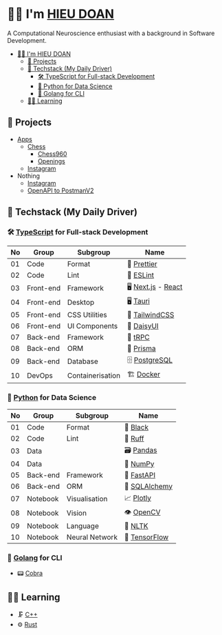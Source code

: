 # 👨‍💻 I'm [HIEU DOAN](https://hieudoanm.github.io)

A Computational Neuroscience enthusiast with a background in Software Development.

- [👨‍💻 I'm HIEU DOAN](#-im-hieu-doan)
  - [📱 Projects](#-projects)
  - [🧰 Techstack (My Daily Driver)](#-techstack-my-daily-driver)
    - [🛠️ TypeScript for Full-stack Development](#️-typescript-for-full-stack-development)
    - [🐍 Python for Data Science](#-python-for-data-science)
    - [🦦 Golang for CLI](#-golang-for-cli)
  - [🧑‍🎓 Learning](#-learning)

## 📱 Projects

- [Apps](https://hieudoanm.github.io/apps)
  - [Chess](https://hieudoanm.github.io/apps/chess)
    - [Chess960](https://hieudoanm.github.io/apps/chess/books/chess960)
    - [Openings](https://hieudoanm.github.io/apps/chess/books/openings)
  - [Instagram](https://hieudoanm.github.io/apps/images/instagram)
- Nothing
  - [Instagram](https://nothing-instagram.onrender.com/)
  - [OpenAPI to PostmanV2](https://nothing-openapi-to-postmanv2.onrender.com/)

## 🧰 Techstack (My Daily Driver)

### 🛠️ [TypeScript][typescript] for Full-stack Development

| No  | Group     | Subgroup         | Name                                   |
| --- | --------- | ---------------- | -------------------------------------- |
| 01  | Code      | Format           | 💅 [Prettier][prettier]                |
| 02  | Code      | Lint             | 🧰 [ESLint][eslint]                    |
| 03  | Front-end | Framework        | 🖥️ [Next.js][next.js] - [React][react] |
| 04  | Front-end | Desktop          | 🖥️ [Tauri][tauri]                      |
| 05  | Front-end | CSS Utilities    | 💅 [TailwindCSS][tailwindcss]          |
| 06  | Front-end | UI Components    | 💅 [DaisyUI][daisyui]                  |
| 07  | Back-end  | Framework        | 🚀 [tRPC][trpc]                        |
| 08  | Back-end  | ORM              | 🔌 [Prisma][prisma]                    |
| 09  | Back-end  | Database         | 🗄️ [PostgreSQL][postgresql]            |
| 10  | DevOps    | Containerisation | 🏗️ [Docker][docker]                    |

### 🐍 [Python][python] for Data Science

| No  | Group    | Subgroup       | Name                        |
| --- | -------- | -------------- | --------------------------- |
| 01  | Code     | Format         | 💅 [Black][black]           |
| 02  | Code     | Lint           | 🧰 [Ruff][ruff]             |
| 03  | Data     |                | 🗃️ [Pandas][pandas]         |
| 04  | Data     |                | 🧮 [NumPy][numpy]           |
| 05  | Back-end | Framework      | 🚀 [FastAPI][fastapi]       |
| 06  | Back-end | ORM            | 🔌 [SQLAlchemy][sqlalchemy] |
| 07  | Notebook | Visualisation  | 📈 [Plotly][plotly]         |
| 08  | Notebook | Vision         | 👁️ [OpenCV][opencv]         |
| 09  | Notebook | Language       | 💬 [NLTK][nltk]             |
| 10  | Notebook | Neural Network | 🧠 [TensorFlow][tensorflow] |

### 🦦 [Golang][golang] for CLI

- 📟 [Cobra](https://cobra.dev/)

## 🧑‍🎓 Learning

- 🗜️ [C++][cplusplus]
- ⚙️ [Rust][rust]

[black]: https://black.readthedocs.io/en/stable/
[cplusplus]: https://cplusplus.com/
[daisyui]: https://daisyui.com/
[docker]: https://www.docker.com/
[eslint]: https://eslint.org/
[fastapi]: https://fastapi.tiangolo.com/
[golang]: https://go.dev/
[typescript]: https://www.typescriptlang.org/
[next.js]: https://nextjs.org/
[nltk]: https://www.nltk.org/
[numpy]: https://numpy.org/
[opencv]: https://opencv.org/
[pandas]: https://pandas.pydata.org/
[plotly]: https://plotly.com/
[postgresql]: https://www.postgresql.org/
[prettier]: https://prettier.io/
[prisma]: https://www.prisma.io/
[python]: https://www.python.org/
[react]: https://react.dev/
[ruff]: https://docs.astral.sh/ruff/
[rust]: https://www.rust-lang.org/
[sqlalchemy]: https://www.sqlalchemy.org/
[tailwindcss]: https://tailwindcss.com/
[tauri]: https://v2.tauri.app/
[tensorflow]: https://www.tensorflow.org
[trpc]: https://trpc.io/
